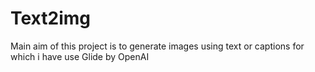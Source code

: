 # Text2img
Main aim of this project is to generate images using text or captions for which i have use Glide by OpenAI
